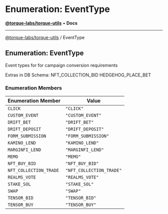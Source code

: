 # Enumeration: EventType

[**@torque-labs/torque-utils**](../) • **Docs**

***

[@torque-labs/torque-utils](../) / EventType

## Enumeration: EventType

Event types for for campaign conversion requirements

Extras in DB Schema: NFT\_COLLECTION\_BID HEDGEHOG\_PLACE\_BET

### Enumeration Members

| Enumeration Member     | Value                    |
| ---------------------- | ------------------------ |
| `CLICK`                | `"CLICK"`                |
| `CUSTOM_EVENT`         | `"CUSTOM_EVENT"`         |
| `DRIFT_BET`            | `"DRIFT_BET"`            |
| `DRIFT_DEPOSIT`        | `"DRIFT_DEPOSIT"`        |
| `FORM_SUBMISSION`      | `"FORM_SUBMISSION"`      |
| `KAMINO_LEND`          | `"KAMINO_LEND"`          |
| `MARGINFI_LEND`        | `"MARGINFI_LEND"`        |
| `MEMO`                 | `"MEMO"`                 |
| `NFT_BUY_BID`          | `"NFT_BUY_BID"`          |
| `NFT_COLLECTION_TRADE` | `"NFT_COLLECTION_TRADE"` |
| `REALMS_VOTE`          | `"REALMS_VOTE"`          |
| `STAKE_SOL`            | `"STAKE_SOL"`            |
| `SWAP`                 | `"SWAP"`                 |
| `TENSOR_BID`           | `"TENSOR_BID"`           |
| `TENSOR_BUY`           | `"TENSOR_BUY"`           |

